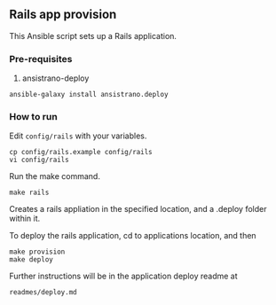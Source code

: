 
## Rails app provision

This Ansible script sets up a Rails application.

### Pre-requisites

1. ansistrano-deploy

```
ansible-galaxy install ansistrano.deploy
```

### How to run

Edit `config/rails` with your variables.

```
cp config/rails.example config/rails
vi config/rails
```

Run the make command.

```
make rails
```

Creates a rails appliation in the specified location, and a .deploy folder within it. 

To deploy the rails application, cd to applications location, and then

```
make provision
make deploy
```

Further instructions will be in the application deploy readme at 

```
readmes/deploy.md
```